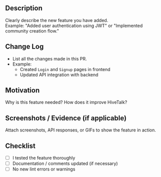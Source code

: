 ## Description
Clearly describe the new feature you have added.  
Example: "Added user authentication using JWT" or "Implemented community creation flow."

## Change Log
- List all the changes made in this PR.
- Example:
  - Created `Login` and `Signup` pages in frontend
  - Updated API integration with backend

## Motivation
Why is this feature needed? How does it improve HiveTalk?

## Screenshots / Evidence (if applicable)
Attach screenshots, API responses, or GIFs to show the feature in action.

## Checklist
- [ ] I tested the feature thoroughly
- [ ] Documentation / comments updated (if necessary)
- [ ] No new lint errors or warnings
